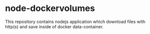 # node-dockervolumes
This repository contains nodejs application which download files with http(s) and save inside of docker data-container.

